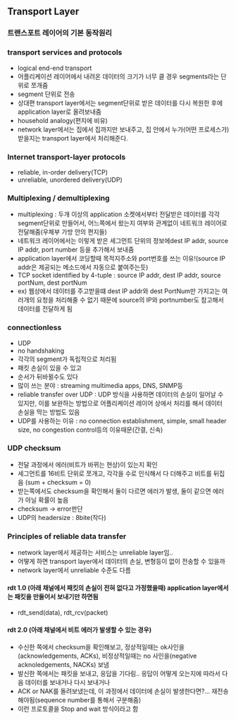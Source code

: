 ## Transport Layer

### 트랜스포트 레이어의 기본 동작원리

### transport services and protocols

- logical end-end transport
- 어플리케이션 레이어에서 내려온 데이터의 크기가 너무 클 경우 segments라는 단위로 쪼개줌
- segment 단위로 전송
- 상대편 transport layer에서는 segment단위로 받은 데이터를 다시 복원한 후에 application layer로 올려보내줌
- household analogy(편지에 비유)
- network layer에서는 집에서 집까지만 보내주고, 집 안에서 누가(어떤 프로세스가) 받을지는 transport layer에서 처리해준다.

### Internet transport-layer protocols

- reliable, in-order delivery(TCP)
- unreliable, unordered delivery(UDP)

### Multiplexing / demultiplexing

- multiplexing : 두개 이상의 application 소켓에서부터 전달받은 데이터를 각각 segment단위로 만들어서, 어느쪽에서 왔는지 여부와 관계없이 네트워크 레이어로 전달해줌(우체부 가방 안의 편지들)
- 네트워크 레이어에서는 이렇게 받은 세그먼트 단위의 정보에dest IP addr, source IP addr, port number 등을 추가해서 보내줌
- application layer에서 코딩할때 목적지주소와 port번호를 쓰는 이유!(source IP addr은 제공되는 메소드에서 자동으로 붙여주는듯)
- TCP socket identified by 4-tuple : source IP addr, dest IP addr, source portNum, dest portNum
- ex) 웹상에서 데이터를 주고받을떄 dest IP addr와 dest PortNum만 가지고는 여러개의 요청을 처리해줄 수 없기 때문에 source의 IP와 portnumber도 참고해서 데이터를 전달하게 됨

### connectionless

- UDP
- no handshaking
- 각각의 segment가 독립적으로 처리됨
- 패킷 손실이 있을 수 있고
- 순서가 뒤바뀔수도 있다
- 많이 쓰는 분야 : streaming multimedia apps, DNS, SNMP등
- reliable transfer over UDP : UDP 방식을 사용하면 데이터의 손실이 일어날 수 있지만, 이를 보완하는 방법으로 어플리케이션 레이어 상에서 처리를 해서 데이터 손실을 막는 방법도 있음
- UDP를 사용하는 이유 : no connection establishment, simple, small header size, no congestion control등의 이유때문(간결, 신속)

### UDP checksum

- 전달 과정에서 에러(비트가 바뀌는 현상)이 있는지 확인
- 세그먼트를 16비트 단위로 쪼개고, 각각을 수로 인식해서 다 더해주고 비트를 뒤집음 (sum + checksum = 0)
- 받는쪽에서도 checksum을 확인해서 둘이 다르면 에러가 발생, 둘이 같으면 에러가 아닐 확률이 높음
- checksum -> error판단 
- UDP의 headersize : 8bite(작다)

### Principles of reliable data transfer

- network layer에서 제공하는 서비스는 unreliable layer임..
- 어떻게 하면 transport layer에서 데이터의 손실, 변형등이 없이 전송할 수 있을까
- network layer에서 unreliable 수준도 다름

#### rdt 1.0 (아래 채널에서 패킷의 손실이 전혀 없다고 가정했을때) application layer에서는 패킷을 만들어서 보내기만 하면됨
- rdt_send(data), rdt_rcv(packet)

#### rdt 2.0 (아래 채널에서 비트 에러가 발생할 수 있는 경우)
- 수신한 쪽에서 checksum을 확인해보고, 정상적일때는 ok사인을(acknowledgements, ACKs), 비정상적일때는 no 사인을(negative acknoledgements, NACKs) 보냄
- 발신한 쪽에서는 패킷을 보내고, 응답을 기다림.. 응답이 어떻게 오는지에 따라서 다음 데이터를 보내거나 다시 보내거나
- ACK or NAK를 돌려보냈는데, 이 과정에서 데이터에 손실이 발생한다면?... 재전송해야됨(sequence number를 통해서 구분해줌)
- 이런 프로토콜을 Stop and wait 방식이라고 함
